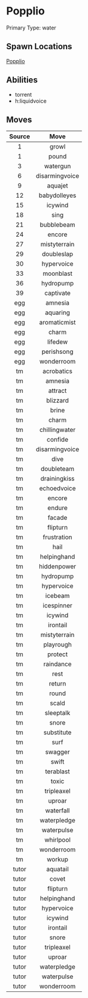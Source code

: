 # Popplio  
Primary Type: water  
  
## Spawn Locations  
[Popplio](/data/spawn_presets/popplio.md)  
  
## Abilities  
  * torrent
  * h:liquidvoice
  
  
## Moves  
  
| Source | Move |  
|:---:|:---:|  
| 1 | growl |  
| 1 | pound |  
| 3 | watergun |  
| 6 | disarmingvoice |  
| 9 | aquajet |  
| 12 | babydolleyes |  
| 15 | icywind |  
| 18 | sing |  
| 21 | bubblebeam |  
| 24 | encore |  
| 27 | mistyterrain |  
| 29 | doubleslap |  
| 30 | hypervoice |  
| 33 | moonblast |  
| 36 | hydropump |  
| 39 | captivate |  
| egg | amnesia |  
| egg | aquaring |  
| egg | aromaticmist |  
| egg | charm |  
| egg | lifedew |  
| egg | perishsong |  
| egg | wonderroom |  
| tm | acrobatics |  
| tm | amnesia |  
| tm | attract |  
| tm | blizzard |  
| tm | brine |  
| tm | charm |  
| tm | chillingwater |  
| tm | confide |  
| tm | disarmingvoice |  
| tm | dive |  
| tm | doubleteam |  
| tm | drainingkiss |  
| tm | echoedvoice |  
| tm | encore |  
| tm | endure |  
| tm | facade |  
| tm | flipturn |  
| tm | frustration |  
| tm | hail |  
| tm | helpinghand |  
| tm | hiddenpower |  
| tm | hydropump |  
| tm | hypervoice |  
| tm | icebeam |  
| tm | icespinner |  
| tm | icywind |  
| tm | irontail |  
| tm | mistyterrain |  
| tm | playrough |  
| tm | protect |  
| tm | raindance |  
| tm | rest |  
| tm | return |  
| tm | round |  
| tm | scald |  
| tm | sleeptalk |  
| tm | snore |  
| tm | substitute |  
| tm | surf |  
| tm | swagger |  
| tm | swift |  
| tm | terablast |  
| tm | toxic |  
| tm | tripleaxel |  
| tm | uproar |  
| tm | waterfall |  
| tm | waterpledge |  
| tm | waterpulse |  
| tm | whirlpool |  
| tm | wonderroom |  
| tm | workup |  
| tutor | aquatail |  
| tutor | covet |  
| tutor | flipturn |  
| tutor | helpinghand |  
| tutor | hypervoice |  
| tutor | icywind |  
| tutor | irontail |  
| tutor | snore |  
| tutor | tripleaxel |  
| tutor | uproar |  
| tutor | waterpledge |  
| tutor | waterpulse |  
| tutor | wonderroom |  
  
